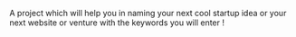 A project which will help you in naming your next cool startup idea or your next website or venture with the keywords you will enter !
